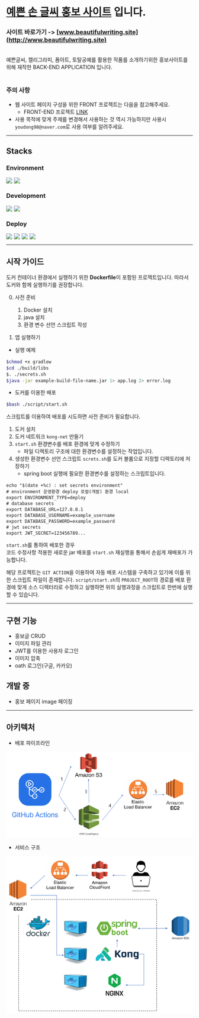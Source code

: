 # [예쁜 손 글씨 홍보 사이트](http://www.beautifulwriting.site) 입니다.

### 사이트 바로가기 -> [www.beautifulwriting.site](http://www.beautifulwriting.site)

<br>
예쁜글씨, 캘리그라피, 폼아트, 토탈공예를 활용한 작품를 소개하기위한 홍보사이트를 위해 재작한 
BACK-END APPLICATION 입니다.
<br>
<br>

### **주의 사항**

- 웹 사이트 페이지 구성을 위한 FRONT 프로젝트는 다음을 참고해주세요.
    - FRONT-END 프로젝트 [LINK](https://github.com/yudonggeun/handwriting-promotion)
- 사용 목적에 맞게 주제를 변경해서 사용하는 것 역시 가능하지만 사용시 `youdong98@naver.com`로 사용 여부를 알려주세요.

---

## Stacks

### Environment

<div style="display: flex;">
    <img style="margin-right: 5px;" src="https://img.shields.io/badge/intellij-gray?style=for-the-badge&logo=INTELLIJ IDEA&logoColor=white">
    <img style="margin-right: 5px;" src="https://img.shields.io/badge/git-F05032?style=for-the-badge&logo=git&logoColor=white">
</div>

### Development

<div style="display: flex;">
    <img style="margin-right: 5px;" src="https://img.shields.io/badge/Spring-6DB33F?style=for-the-badge&logo=Spring&logoColor=white">
    <img style="margin-right: 5px;" src="https://img.shields.io/badge/java-6DB39F?style=for-the-badge&logo=java&logoColor=#61DAFB">
</div>

### Deploy

<div style="display: flex;">
    <img style="margin-right: 5px;" src="https://img.shields.io/badge/github-181717?style=for-the-badge&logo=github&logoColor=white">
    <img style="margin-right: 5px;" src="https://img.shields.io/badge/docker-2496ED?style=for-the-badge&logo=docker&logoColor=white">
    <img style="margin-right: 5px;" src="https://img.shields.io/badge/amazon aws-232F3E?style=for-the-badge&logo=amazonaws&logoColor=white">
    <img style="margin-right: 5px;" src="https://img.shields.io/badge/linux-FCC624?style=for-the-badge&logo=linux&logoColor=black">
</div>


---

## 시작 가이드

도커 컨테이너 환경에서 실행하기 위한 **Dockerfile**이 포함된 프로젝트입니다. 따라서 도커와 함께 실행하기를 권장합니다.

0. 사전 준비
    1. Docker 설치
    2. java 설치
    3. 환경 변수 선언 스크립트 작성

1. 앱 실행하기

- 실행 예제

```bash
$chmod +x gradlew
$cd ./build/libs
$. ./secrets.sh
$java -jar example-build-file-name.jar 1> app.log 2> error.log
```
- 도커를 이용한 배포
```bash
$bash ./script/start.sh
```
스크립트를 이용하여 배포를 시도하면 사전 준비가 필요합니다.
1. 도커 설치
2. 도커 네트워크 `kong-net` 만들기
3. `start.sh` 환경변수를 배포 환경에 맞게 수정하기
    * 파일 디렉토리 구조에 대한 환경변수를 설정하는 작업입니다.
4. 생성한 환경변수 선언 스크립트 `screts.sh`를 도커 볼륨으로 지정할 디렉토리에 저장하기
    * spring boot 실행에 필요한 환경변수를 설정하는 스크립트입니다.

```shell
echo "$(date +%c) : set secrets environment"
# environment 운영환경 deploy 로컬(개발) 환경 local
export ENVIRONMENT_TYPE=deploy
# database secrets
export DATABASE_URL=127.0.0.1
export DATABASE_USERNAME=example_username
export DATABASE_PASSWORD=example_password
# jwt secrets
export JWT_SECRET=123456789...
```
`start.sh`를 통하여 배포한 경우<br> 코드 수정사항 적용한 새로운 jar 배포를 `start.sh` 재실행을 통해서 
손쉽게 재배포가 가능합니다.

해당 프로젝트는 `GIT ACTION`을 이용하여 자동 배포 시스템을 구축하고 있기에 이를 위한 스크립트 파일이 존재합니다. `script/start.sh`의 `PROJECT_ROOT`의 경로를 배포 환경에 맞게
소스 디렉터리로 수정하고 실행하면 위의 실행과정을 스크립트로 한번에 실행할 수 있습니다.

---
## 구현 기능
* 홍보글 CRUD
* 이미지 파일 관리
* JWT를 이용한 사용자 로그인
* 이미지 압축
* oath 로그인(구글, 카카오)

## 개발 중
* 홍보 페이지 image 페이징
---

## 아키텍처

* 배포 파이프라인

![배포 구조](./introduce/deploy.PNG)

* 서비스 구조

![서비스 구조](./introduce/architecture.PNG)